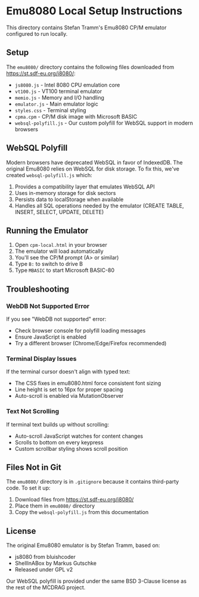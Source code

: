 # Emu8080 Local Setup Instructions

This directory contains Stefan Tramm's Emu8080 CP/M emulator configured to run locally.

## Setup

The `emu8080/` directory contains the following files downloaded from https://st.sdf-eu.org/i8080/:

- `js8080.js` - Intel 8080 CPU emulation core
- `vt100.js` - VT100 terminal emulator
- `memio.js` - Memory and I/O handling
- `emulator.js` - Main emulator logic
- `styles.css` - Terminal styling
- `cpma.cpm` - CP/M disk image with Microsoft BASIC
- `websql-polyfill.js` - Our custom polyfill for WebSQL support in modern browsers

## WebSQL Polyfill

Modern browsers have deprecated WebSQL in favor of IndexedDB. The original Emu8080 relies on WebSQL for disk storage. To fix this, we've created `websql-polyfill.js` which:

1. Provides a compatibility layer that emulates WebSQL API
2. Uses in-memory storage for disk sectors
3. Persists data to localStorage when available
4. Handles all SQL operations needed by the emulator (CREATE TABLE, INSERT, SELECT, UPDATE, DELETE)

## Running the Emulator

1. Open `cpm-local.html` in your browser
2. The emulator will load automatically
3. You'll see the CP/M prompt (A> or similar)
4. Type `B:` to switch to drive B
5. Type `MBASIC` to start Microsoft BASIC-80

## Troubleshooting

### WebDB Not Supported Error
If you see "WebDB not supported" error:
- Check browser console for polyfill loading messages
- Ensure JavaScript is enabled
- Try a different browser (Chrome/Edge/Firefox recommended)

### Terminal Display Issues
If the terminal cursor doesn't align with typed text:
- The CSS fixes in emu8080.html force consistent font sizing
- Line height is set to 16px for proper spacing
- Auto-scroll is enabled via MutationObserver

### Text Not Scrolling
If terminal text builds up without scrolling:
- Auto-scroll JavaScript watches for content changes
- Scrolls to bottom on every keypress
- Custom scrollbar styling shows scroll position

## Files Not in Git

The `emu8080/` directory is in `.gitignore` because it contains third-party code. To set it up:

1. Download files from https://st.sdf-eu.org/i8080/
2. Place them in `emu8080/` directory
3. Copy the `websql-polyfill.js` from this documentation

## License

The original Emu8080 emulator is by Stefan Tramm, based on:
- js8080 from bluishcoder
- ShellInABox by Markus Gutschke
- Released under GPL v2

Our WebSQL polyfill is provided under the same BSD 3-Clause license as the rest of the MCDRAG project.
